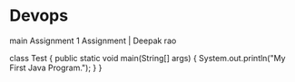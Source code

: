 # Devops
main
Assignment 1
Assignment | Deepak rao


class Test
{
    public static void main(String[] args)
    {
        System.out.println("My First Java Program.");
    }
}

